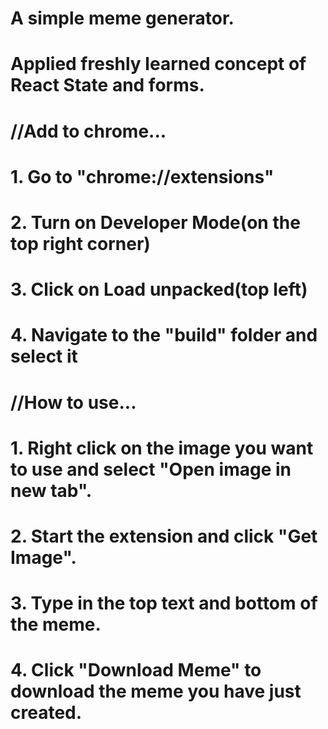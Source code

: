 # A simple meme generator.

# Applied freshly learned concept of React State and forms.

# //Add to chrome...
#   1. Go to "chrome://extensions"
#   2. Turn on Developer Mode(on the top right corner)
#   3. Click on Load unpacked(top left)
#   4. Navigate to the "build" folder and select it

# //How to use...
#   1. Right click on the image you want to use and select "Open image in new tab".
#   2. Start the extension and click "Get Image".
#   3. Type in the top text and bottom of the meme.
#   4. Click "Download Meme" to download the meme you have just created.
